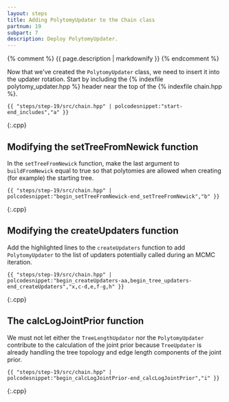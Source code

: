 ```yaml
---
layout: steps
title: Adding PolytomyUpdater to the Chain class
partnum: 19
subpart: 7
description: Deploy PolytomyUpdater.
---
```

{% comment %}
{{ page.description | markdownify }}
{% endcomment %}

Now that we've created the `PolytomyUpdater` class, we need to insert it into the updater rotation. Start by including the {% indexfile polytomy_updater.hpp %} header near the top of the {% indexfile chain.hpp %}.
~~~~~~
{{ "steps/step-19/src/chain.hpp" | polcodesnippet:"start-end_includes","a" }}
~~~~~~
{:.cpp}

## Modifying the setTreeFromNewick function

In the `setTreeFromNewick` function, make the last argument to `buildFromNewick` equal to true so that polytomies are allowed when creating (for example) the starting tree.
~~~~~~
{{ "steps/step-19/src/chain.hpp" | polcodesnippet:"begin_setTreeFromNewick-end_setTreeFromNewick","b" }}
~~~~~~
{:.cpp}

## Modifying the createUpdaters function

Add the highlighted lines to the `createUpdaters` function to add `PolytomyUpdater` to the list of updaters potentially called during an MCMC iteration.
~~~~~~
{{ "steps/step-19/src/chain.hpp" | polcodesnippet:"begin_createUpdaters-aa,begin_tree_updaters-end_createUpdaters","x,c-d,e,f-g,h" }}
~~~~~~
{:.cpp}

## The calcLogJointPrior function

We must not let either the `TreeLengthUpdator` nor the `PolytomyUpdater` contribute to the calculation of the joint prior because `TreeUpdater` is already handling the tree topology and edge length components of the joint prior.
~~~~~~
{{ "steps/step-19/src/chain.hpp" | polcodesnippet:"begin_calcLogJointPrior-end_calcLogJointPrior","i" }}
~~~~~~
{:.cpp}

